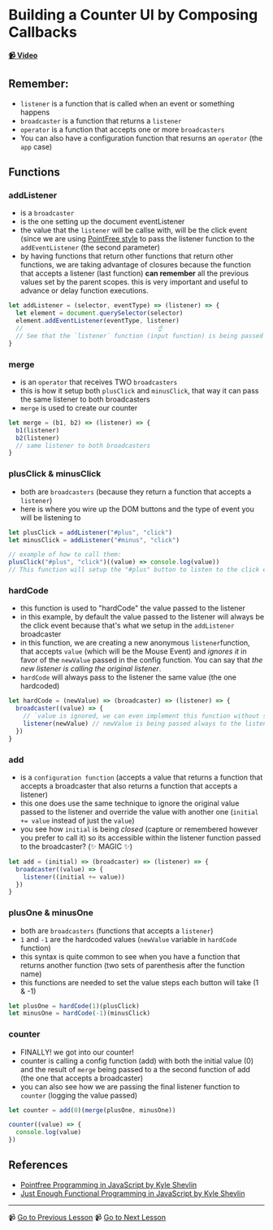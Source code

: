 # Building a Counter UI by Composing Callbacks

**[📹 Video](https://egghead.io/lessons/egghead-building-a-timer-ui-by-composing-callbacks)**

## Remember:

- `listener` is a function that is called when an event or something happens
- `broadcaster` is a function that returns a `listener`
- `operator` is a function that accepts one or more `broadcasters`
- You can also have a configuration function that resurns an `operator` (the `app` case)

## Functions

### addListener

- is a `broadcaster`
- is the one setting up the document eventListener
- the value that the `listener` will be callse with, will be the click event (since we are using [PointFree style](https://egghead.io/lessons/egghead-pointfree-programming-in-javascript) to pass the listener function to the `addEventListener` (the second parameter)
- by having functions that return other functions that return other functions, we are taking advantage of closures because the function that accepts a listener (last function) **can remember** all the previous values set by the parent scopes. this is very important and useful to advance or delay function executions.

```js
let addListener = (selector, eventType) => (listener) => {
  let element = document.querySelector(selector)
  element.addEventListener(eventType, listener)
  //                                     ☝️
  // See that the `listener` function (input function) is being passed as a callback to the `addEventListener` DOM event
}
```

### merge

- is an `operator` that receives TWO `broadcasters`
- this is how it setup both `plusClick` and `minusClick`, that way it can pass the same listener to both broadcasters
- `merge` is used to create our counter

```js
let merge = (b1, b2) => (listener) => {
  b1(listener)
  b2(listener)
  // same listener to both broadcasters
}
```

### plusClick & minusClick

- both are `broadcasters` (because they return a function that accepts a `listener`)
- here is where you wire up the DOM buttons and the type of event you will be listening to

```js
let plusClick = addListener("#plus", "click")
let minusClick = addListener("#minus", "click")

// example of how to call them:
plusClick("#plus", "click")((value) => console.log(value))
// This function will setup the "#plus" button to listen to the click event, and will call the last function passed. this will result in loggin in the console the MouseEvent from all the clicks to the button with id "#plus"
```

### hardCode

- this function is used to "hardCode" the value passed to the listener
- in this example, by default the value passed to the listener will always be the click event because that's what we setup in the `addListener` broadcaster
- in this function, we are creating a new anonymous `listener`function, that accepts `value` (which will be the Mouse Event) and _ignores it_ in favor of the `newValue` passed in the config function. You can say that _the new listener is calling the original listener_.
- `hardCode` will always pass to the listener the same value (the one hardcoded)

```js
let hardCode = (newValue) => (broadcaster) => (listener) => {
  broadcaster((value) => {
    // `value is ignored, we can even implement this function without setting any parameters to this function
    listener(newValue) // newValue is being passed always to the listener function
  })
}
```

### add

- is a `configuration function` (accepts a value that returns a function that accepts a broadcaster that also returns a function that accepts a listener)
- this one does use the same technique to ignore the original value passed to the listener and override the value with another one (`initial += value` instead of just the `value`)
- you see how `initial` is being _closed_ (capture or remembered however you prefer to call it) so its accessible within the listener function passed to the broadcaster? (✨ MAGIC ✨)

```js
let add = (initial) => (broadcaster) => (listener) => {
  broadcaster((value) => {
    listener((initial += value))
  })
}
```

### plusOne & minusOne

- both are `broadcasters` (functions that accepts a `listener`)
- `1` and `-1` are the hardcoded values (`newValue` variable in `hardCode` function)
- this syntax is quite common to see when you have a function that returns another function (two sets of parenthesis after the function name)
- this functions are needed to set the value steps each button will take (1 & -1)

```js
let plusOne = hardCode(1)(plusClick)
let minusOne = hardCode(-1)(minusClick)
```

### counter

- FINALLY! we got into our counter!
- counter is calling a config function (add) with both the initial value (0) and the result of `merge` being passed to a the second function of add (the one that accepts a broadcaster)
- you can also see how we are passing the final listener function to `counter` (logging the value passed)

```js
let counter = add(0)(merge(plusOne, minusOne))

counter((value) => {
  console.log(value)
})
```

## References

- [Pointfree Programming in JavaScript by Kyle Shevlin](https://egghead.io/lessons/egghead-pointfree-programming-in-javascript)
- [Just Enough Functional Programming in JavaScript by Kyle Shevlin](https://egghead.io/courses/just-enough-functional-programming-in-javascript)

---

📹 [Go to Previous Lesson](https://egghead.io/lessons/egghead-use-buffers-to-store-values-until-a-condition-is-met)
📹 [Go to Next Lesson](https://egghead.io/lessons/egghead-building-a-timer-ui-by-composing-callbacks)
